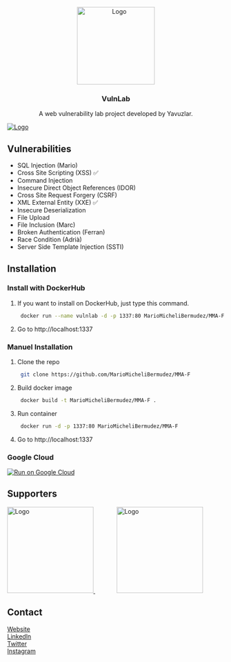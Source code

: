 <!-- PROJECT LOGO -->
<p align="center">
  <a href="https://siberyavuzlar.com">
    <img src="https://i.ibb.co/nDLHW7m/logomodern.png" alt="Logo" width="180" height="180">
  </a>

  <h3 align="center">VulnLab</h3> 

  <p align="center">
    A web vulnerability lab project developed by Yavuzlar.
  </p>
</p>

<a href="https://s10.gifyu.com/images/Animation387bbf064343cb3fe.gif">
    <img src="https://s10.gifyu.com/images/Animation387bbf064343cb3fe.gif" alt="Logo"  >
</a>

<!-- Vulnerabilities List -->
## Vulnerabilities
* SQL Injection (Mario)
* Cross Site Scripting (XSS) ✅
* Command Injection
* Insecure Direct Object References (IDOR)
* Cross Site Request Forgery (CSRF)
* XML External Entity (XXE) ✅
* Insecure Deserialization
* File Upload
* File Inclusion (Marc)
* Broken Authentication (Ferran)
* Race Condition (Adrià)
* Server Side Template Injection (SSTI)

<!-- Installation -->
## Installation

### Install with DockerHub

1. If you want to install on DockerHub, just type this command.
   ```sh
    docker run --name vulnlab -d -p 1337:80 MarioMicheliBermudez/MMA-F:latest
   ```
2. Go to http://localhost:1337

### Manuel Installation

1. Clone the repo
   ```sh
    git clone https://github.com/MarioMicheliBermudez/MMA-F
   ```
2. Build docker image
   ```sh
    docker build -t MarioMicheliBermudez/MMA-F .
   ```
3. Run container
   ```sh
    docker run -d -p 1337:80 MarioMicheliBermudez/MMA-F
   ```
4. Go to http://localhost:1337

### Google Cloud

[![Run on Google Cloud](https://deploy.cloud.run/button.svg)](https://deploy.cloud.run/?git_repo=https://github.com/Yavuzlar/VulnLab)

<!-- SPONSOR -->

## Supporters
<a href="https://www.bakka.gov.tr/" style="margin-right:50px;">
    <img src="https://i.ibb.co/YXYdfQx/bakkalogo.png" alt="Logo" width="200" >
</a>
<a href="https://cyrops.com/">
    <img src="https://i.ibb.co/MV9HbNZ/Ba-l-ks-z-2.png" alt="Logo" width="200" >
</a>

<!-- CONTACT -->
## Contact

[Website](https://siberyavuzlar.com/) </br>
[Linkedln](https://www.linkedin.com/company/siberyavuzlar) <br>
[Twitter](https://twitter.com/siberyavuzlar) </br>
[Instagram](https://www.instagram.com/siberyavuzlar/)
